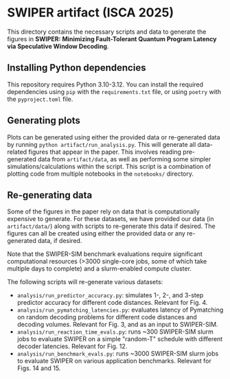# SWIPER artifact (ISCA 2025)

This directory contains the necessary scripts and data to generate the figures
in **SWIPER: Minimizing Fault-Tolerant Quantum Program Latency via Speculative
Window Decoding**.

## Installing Python dependencies
This repository requires Python 3.10-3.12. You can install the required dependencies
using `pip` with the `requirements.txt` file, or using `poetry` with the
`pyproject.toml` file.

## Generating plots
Plots can be generated using either the provided data or re-generated data by
running `python artifact/run_analysis.py`. This will generate all data-related
figures that appear in the paper. This involves reading pre-generated data from
`artifact/data`, as well as performing some simpler simulations/calculations
within the script. This script is a combination of
plotting code from multiple notebooks in the `notebooks/` directory.

## Re-generating data
Some of the figures in the paper rely on data that is computationally expensive
to generate. For these datasets, we have provided our data (in `artifact/data/`)
along with scripts to re-generate this data if desired. The figures can all be
created using either the provided data or any re-generated data, if desired.

Note that the SWIPER-SIM
benchmark evaluations require significant computational resources (>3000
single-core jobs, some of which take multiple days to complete) and a
slurm-enabled compute cluster.

The following scripts will re-generate various datasets:

- `analysis/run_predictor_accuracy.py`: simulates 1-, 2-, and 3-step predictor
  accuracy for different code distances. Relevant for Fig. 4.
- `analysis/run_pymatching_latencies.py`: evaluates latency of Pymatching on
  random decoding problems for different code distances and decoding volumes.
  Relevant for Fig. 3, and as an input to SWIPER-SIM.
- `analysis/run_reaction_time_evals.py`: runs ~300 SWIPER-SIM slurm jobs to
  evaluate SWIPER on a simple "random-T" schedule with different decoder
  latencies. Relevant for Fig. 12.
- `analysis/run_benchmark_evals.py`: runs ~3000 SWIPER-SIM slurm jobs to evaluate
  SWIPER on various application benchmarks. Relevant for Figs. 14 and 15.